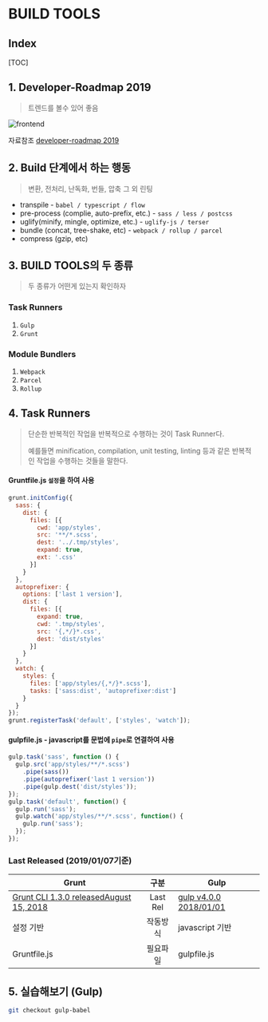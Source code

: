 
# BUILD TOOLS



## Index

[TOC]





## 1. Developer-Roadmap 2019

> 트렌드를 볼수 있어 좋음

![frontend](https://github.com/ipadorusa/study-todo/blob/webpack/src/image/frontend.png)

자료참조 [developer-roadmap 2019](https://github.com/kamranahmedse/developer-roadmap)



## 2. Build 단계에서 하는 행동

> 변환, 전처리, 난독화, 번들, 압축 그 외 린팅

- transpile - `babel / typescript / flow`
- pre-process (complie, auto-prefix, etc.) - `sass / less / postcss`
- uglify(minify, mingle, optimize, etc.) - `uglify-js / terser`
- bundle (concat, tree-shake, etc) - `webpack / rollup / parcel`
- compress (gzip, etc)



## 3. BUILD TOOLS의 두 종류

> 두 종류가 어떤게 있는지 확인하자
### Task Runners

1. `Gulp`    
2. `Grunt`   


### Module Bundlers

1. `Webpack`
2. `Parcel`
3. `Rollup`



## 4.  Task Runners

> 단순한 반복적인 작업을 반복적으로 수행하는 것이 Task Runner다.
>
> 예를들면  minification, compilation, unit testing, linting 등과 같은 반복적 인 작업을 수행하는 것들을 말한다.

#### Gruntfile.js  `설정`을 하여 사용

```javascript
grunt.initConfig({
  sass: {
    dist: {
      files: [{
        cwd: 'app/styles',
        src: '**/*.scss',
        dest: '../.tmp/styles',
        expand: true,
        ext: '.css'
      }]
    }
  },
  autoprefixer: {
    options: ['last 1 version'],
    dist: {
      files: [{
        expand: true,
        cwd: '.tmp/styles',
        src: '{,*/}*.css',
        dest: 'dist/styles'
      }]
    }
  },
  watch: {
    styles: {
      files: ['app/styles/{,*/}*.scss'],
      tasks: ['sass:dist', 'autoprefixer:dist']
    }
  }
});
grunt.registerTask('default', ['styles', 'watch']);
```

#### gulpfile.js  - javascript를 문법에  `pipe`로 연결하여 사용

```javascript
gulp.task('sass', function () {
  gulp.src('app/styles/**/*.scss')
    .pipe(sass())
    .pipe(autoprefixer('last 1 version'))
    .pipe(gulp.dest('dist/styles'));
});
gulp.task('default', function() {
  gulp.run('sass');
  gulp.watch('app/styles/**/*.scss', function() {
    gulp.run('sass');
  });
});
```

### Last Released (2019/01/07기준)

| Grunt                                                        |   구분   | Gulp                                          |
| ------------------------------------------------------------ | :------: | --------------------------------------------- |
| [Grunt CLI 1.3.0 releasedAugust 15, 2018](https://gruntjs.com/blog/2018-08-15-grunt-cli-1.3.0-released) | Last Rel | [gulp v4.0.0 2018/01/01](https://gulpjs.com/) |
| 설정 기반                                                    | 작동방식 | javascript 기반                               |
| Gruntfile.js                                                 | 필요파일 | gulpfile.js                                   |



## 5. 실습해보기 (Gulp)

```bash
git checkout gulp-babel
```

 
